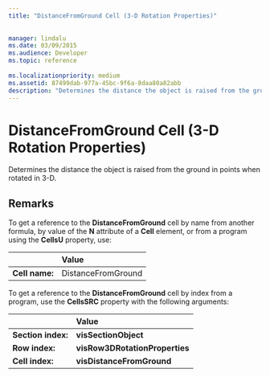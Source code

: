 ```yaml
---
title: "DistanceFromGround Cell (3-D Rotation Properties)"
 
 
manager: lindalu
ms.date: 03/09/2015
ms.audience: Developer
ms.topic: reference
 
ms.localizationpriority: medium
ms.assetid: 87499dab-977a-45bc-9f6a-8daa80a82abb
description: "Determines the distance the object is raised from the ground in points when rotated in 3-D."
---
```


# DistanceFromGround Cell (3-D Rotation Properties)

Determines the distance the object is raised from the ground in points when rotated in 3-D.
  
## Remarks

To get a reference to the **DistanceFromGround** cell by name from another formula, by value of the **N** attribute of a **Cell** element, or from a program using the **CellsU** property, use: 
  
||Value |
|:-----|:-----|
|**Cell name:**  <br/> |DistanceFromGround  <br/> |
   
To get a reference to the **DistanceFromGround** cell by index from a program, use the **CellsSRC** property with the following arguments: 
  
||Value |
|:-----|:-----|
|**Section index:**  <br/> |**visSectionObject** <br/> |
|**Row index:**  <br/> |**visRow3DRotationProperties** <br/> |
|**Cell index:**  <br/> |**visDistanceFromGround** <br/> |
   

